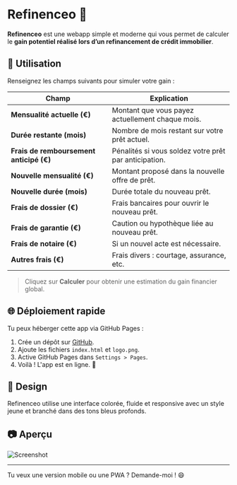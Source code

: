 # Refinenceo 💸

**Refinenceo** est une webapp simple et moderne qui vous permet de calculer le **gain potentiel réalisé lors d’un refinancement de crédit immobilier**.

## 🚀 Utilisation

Renseignez les champs suivants pour simuler votre gain :

| Champ | Explication |
|-------|-------------|
| **Mensualité actuelle (€)** | Montant que vous payez actuellement chaque mois. |
| **Durée restante (mois)** | Nombre de mois restant sur votre prêt actuel. |
| **Frais de remboursement anticipé (€)** | Pénalités si vous soldez votre prêt par anticipation. |
| **Nouvelle mensualité (€)** | Montant proposé dans la nouvelle offre de prêt. |
| **Nouvelle durée (mois)** | Durée totale du nouveau prêt. |
| **Frais de dossier (€)** | Frais bancaires pour ouvrir le nouveau prêt. |
| **Frais de garantie (€)** | Caution ou hypothèque liée au nouveau prêt. |
| **Frais de notaire (€)** | Si un nouvel acte est nécessaire. |
| **Autres frais (€)** | Frais divers : courtage, assurance, etc. |

> Cliquez sur **Calculer** pour obtenir une estimation du gain financier global.

## 🌐 Déploiement rapide

Tu peux héberger cette app via GitHub Pages :

1. Crée un dépôt sur [GitHub](https://github.com).
2. Ajoute les fichiers `index.html` et `logo.png`.
3. Active GitHub Pages dans `Settings > Pages`.
4. Voilà ! L'app est en ligne. 🎉

## 🎨 Design

Refinenceo utilise une interface colorée, fluide et responsive avec un style jeune et branché dans des tons bleus profonds.

## 📷 Aperçu

![Screenshot](./screenshot.png)

---

Tu veux une version mobile ou une PWA ? Demande-moi ! 😄
